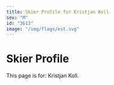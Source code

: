 ```yaml
---
title: Skier Profile for Kristjan Koll
sex: "M"
id: "3613"
image: "/img/flags/est.svg" 
---
```


# Skier Profile

This page is for: Kristjan Koll.
    